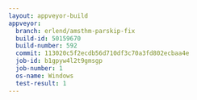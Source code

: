 ```yaml
---
layout: appveyor-build
appveyor:
  branch: erlend/amsthm-parskip-fix
  build-id: 50159670
  build-number: 592
  commit: 113020c5f2ecdb56d710df3c70a3fd802ecbaa4e
  job-id: b1gpyw4l2t9gmsgp
  job-number: 1
  os-name: Windows
  test-result: 1
---
```

